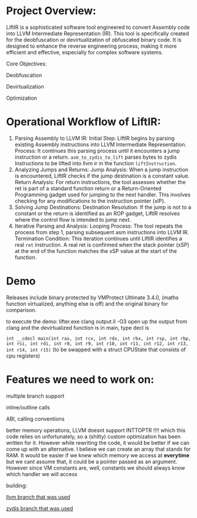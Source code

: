 # Project Overview:
LiftIR is a sophisticated software tool engineered to convert Assembly code into LLVM Intermediate Representation (IR). This tool is specifically created for the deobfuscation or devirtualization of obfuscated binary code. It is designed to enhance the reverse engineering process, making it more efficient and effective, especially for complex software systems.

Core Objectives:

Deobfuscation

Devirtualization

Optimization


# Operational Workflow of LiftIR:
1. Parsing Assembly to LLVM IR:
Initial Step: LiftIR begins by parsing existing Assembly instructions into LLVM Intermediate Representation.
Process: It continues this parsing process until it encounters a jump instruction or a return. `asm_to_zydis_to_lift` parses bytes to zydis Instructions to be lifted into llvm ir in the function `liftInstruction`. 
2. Analyzing Jumps and Returns:
Jump Analysis: When a jump instruction is encountered, LiftIR checks if the jump destination is a constant value.
Return Analysis: For return instructions, the tool assesses whether the ret is part of a standard function return or a Return-Oriented Programming gadget used for jumping to the next handler. This involves checking for any modifications to the instruction pointer (xIP).
3. Solving Jump Destinations:
Destination Resolution: If the jump is not to a constant or the return is identified as an ROP gadget, LiftIR resolves where the control flow is intended to jump next.
4. Iterative Parsing and Analysis:
Looping Process: The tool repeats the process from step 1, parsing subsequent asm instructions into LLVM IR.
Termination Condition: This iteration continues until LiftIR identifies a real `ret` instruction. A real ret is confirmed when the stack pointer (xSP) at the end of the function matches the xSP value at the start of the function.


# Demo
Releases include binary protected by VMProtect Ultimate 3.4.0, (maths function virtualized, anything else is off) and the original binary for comparison.

to execute the demo:
lifter.exe
clang output.ll -O3 
open up the output from clang and the devirtualized function is in main, type decl is 

```int __cdecl main(int rax, int rcx, int rdx, int rbx, int rsp, int rbp, int rsi, int rdi, int r8, int r9, int r10, int r11, int r12, int r13, int r14, int r15)```
(to be swapped with a struct CPUState that consists of cpu registers)




# Features we need to work on:
multiple branch support

inline/outline calls

ABI, calling conventions

better memory operations, LLVM doesnt support INTTOPTR !!!! which this code relies on unfortunately, so a (shitty) custom optimization has been written for it. However while rewriting the code, it would be better if we can come up with an alternative. I believe we can create an array that stands for RAM. It would be easier if we knew which memory we access at **everytime** but we cant assume that, it could be a pointer passed as an argument. However since VM constants are, well, constants we should always know which handler we will access


building:

[llvm branch that was used](https://github.com/llvm/llvm-project/tree/701e6f7630474b637e0bc45d009bf2ec47f2d3fd)

[zydis branch that was used](https://github.com/zyantific/zydis/tree/v4.0.0)


